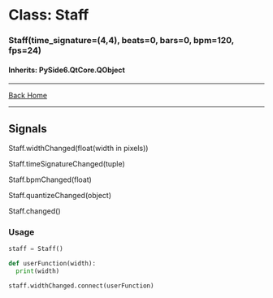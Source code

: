 # Class: Staff
### Staff(time_signature=(4,4), beats=0, bars=0, bpm=120, fps=24)
#### Inherits: PySide6.QtCore.QObject

***
[Back Home](index.md)

***

## Signals
Staff.widthChanged(float(width in pixels))

Staff.timeSignatureChanged(tuple)

Staff.bpmChanged(float)

Staff.quantizeChanged(object)

Staff.changed()

### Usage
```python
staff = Staff()

def userFunction(width):
  print(width)

staff.widthChanged.connect(userFunction)
```



